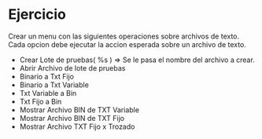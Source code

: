 # Ejercicio

Crear un menu con las siguientes operaciones sobre archivos de texto. Cada opcion debe ejecutar la accion esperada sobre un archivo de texto.

- Crear Lote de pruebas( %s ) => Se le pasa el nombre del archivo a crear.
- Abrir Archivo de lote de pruebas
- Binario a Txt Fijo
- Binario a Txt Variable
- Txt Variable a Bin
- Txt Fijo a Bin
- Mostrar Archivo BIN de TXT Variable
- Mostrar Archivo BIN de TXT Fijo
- Mostrar Archivo TXT Fijo x Trozado
